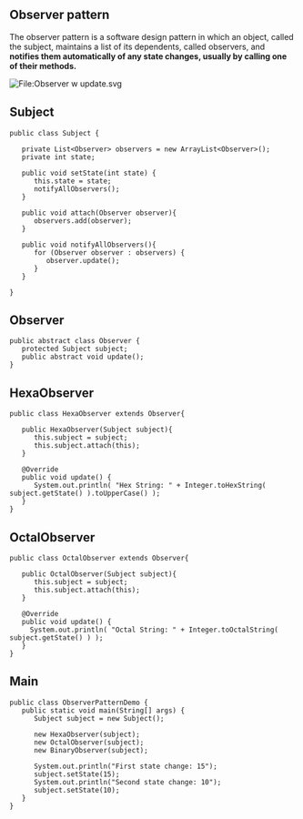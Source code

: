 ## Observer pattern
The observer pattern is a software design pattern in which an object, called the subject, maintains a list of its dependents, called observers, and **notifies them automatically of any state changes, usually by calling one of their methods.**

![File:Observer w update.svg](https://upload.wikimedia.org/wikipedia/commons/thumb/a/a8/Observer_w_update.svg/800px-Observer_w_update.svg.png)

## Subject

    public class Subject {
    	
       private List<Observer> observers = new ArrayList<Observer>();
       private int state;
    
       public void setState(int state) {
          this.state = state;
          notifyAllObservers();
       }
    
       public void attach(Observer observer){
          observers.add(observer);		
       }
    
       public void notifyAllObservers(){
          for (Observer observer : observers) {
             observer.update();
          }
       } 
    
    }

## Observer

    public abstract class Observer {
       protected Subject subject;
       public abstract void update();
    }

## HexaObserver

    public class HexaObserver extends Observer{
    
       public HexaObserver(Subject subject){
          this.subject = subject;
          this.subject.attach(this);
       }
    
       @Override
       public void update() {
          System.out.println( "Hex String: " + Integer.toHexString( subject.getState() ).toUpperCase() ); 
       }
    }

## OctalObserver

    public class OctalObserver extends Observer{
    
       public OctalObserver(Subject subject){
          this.subject = subject;
          this.subject.attach(this);
       }
    
       @Override
       public void update() {
         System.out.println( "Octal String: " + Integer.toOctalString( subject.getState() ) ); 
       }
    }

## Main

    public class ObserverPatternDemo {
       public static void main(String[] args) {
          Subject subject = new Subject();
    
          new HexaObserver(subject);
          new OctalObserver(subject);
          new BinaryObserver(subject);
    
          System.out.println("First state change: 15");	
          subject.setState(15);
          System.out.println("Second state change: 10");	
          subject.setState(10);
       }
    }